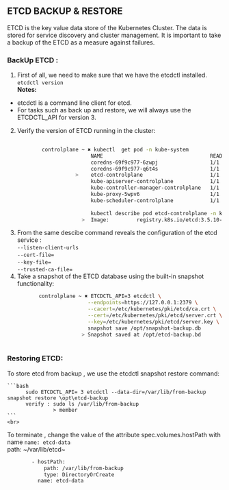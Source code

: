 ## ETCD BACKUP & RESTORE

ETCD is the key value data store of the Kubernetes Cluster. The data is stored for service discovery and cluster management. It is important to take a backup of the ETCD as a measure against failures. <br>
### BackUp ETCD :
1. First of all, we need to make sure that we have the etcdctl installed. <br>
    `etcdctl version` <br>
**Notes:**
 * etcdctl is a command line client for etcd.<br>
 * For tasks such as back up and restore, we will always use the ETCDCTL_API for version 3. <br>
2. Verify the version of ETCD running in the cluster: 
    ```bash
            
            controlplane ~ ✖ kubectl  get pod -n kube-system 
                            NAME                                   READY   STATUS    RESTARTS   AGE
                            coredns-69f9c977-6zwpj                 1/1     Running   0          6m20s
                            coredns-69f9c977-q6t4s                 1/1     Running   0          6m20s
                       >    etcd-controlplane                      1/1     Running   0          6m36s
                            kube-apiserver-controlplane            1/1     Running   0          6m36s
                            kube-controller-manager-controlplane   1/1     Running   0          6m34s
                            kube-proxy-5wpv6                       1/1     Running   0          6m20s
                            kube-scheduler-controlplane            1/1     Running   0          6m34s
            
                            kubectl describe pod etcd-controlplane -n kube-system | grep  Image:
                         >  Image:         registry.k8s.io/etcd:3.5.10-0
    ```
3. From the same descibe command reveals the configuration of the etcd service : <br>
   `--listen-client-urls` <br>
   `--cert-file=`<br>
   `--key-file=` <br>
   `--trusted-ca-file=` <br>
4. Take a snapshot of the ETCD database using the built-in snapshot functionality:
   ```bash
          controlplane ~ ✖ ETCDCTL_API=3 etcdctl \
                          --endpoints=https://127.0.0.1:2379 \
                          --cacert=/etc/kubernetes/pki/etcd/ca.crt \
                          --cert=/etc/kubernetes/pki/etcd/server.crt \
                          --key=/etc/kubernetes/pki/etcd/server.key \
                          snapshot save /opt/snapshot-backup.db
                        > Snapshot saved at /opt/etcd-backup.bd
          
   ```

### Restoring ETCD: 
To store etcd from backup , we use the etcdctl snapshot restore command: <br>

    ```bash
          sudo ETCDCTL_API= 3 etcdctl --data-dir=/var/lib/from-backup snapshot restore \opt\etcd-backup
          verify : sudo ls /var/lib/from-backup
                   > member
    ```
    <br>
To terminate , change the value of the attribute spec.volumes.hostPath with name `name: etcd-data` <br>
   path: ~/var/lib/etcd~
   ```bash
           - hostPath:
               path: /var/lib/from-backup 
               type: DirectoryOrCreate
             name: etcd-data
   ```